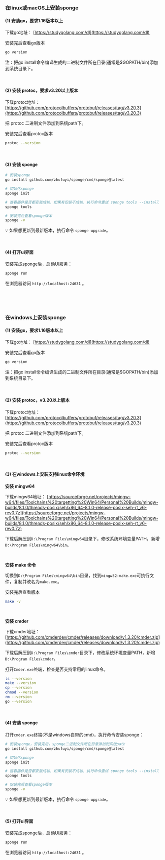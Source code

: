 ### 在linux或macOS上安装sponge

#### (1) 安装go，要求1.16版本以上

下载go地址： [https://studygolang.com/dl](https://studygolang.com/dl)

安装完后查看go版本

```bash
go version
```

注：把go install命令编译生成的二进制文件所在目录(通常是$GOPATH/bin)添加到系统目录下。

<br>

#### (2) 安装 protoc，要求v3.20以上版本

下载protoc地址： [https://github.com/protocolbuffers/protobuf/releases/tag/v3.20.3](https://github.com/protocolbuffers/protobuf/releases/tag/v3.20.3)

把 protoc 二进制文件添加到系统path下。

安装完后查看protoc版本

```bash
protoc --version
```

<br>

#### (3) 安装 sponge

```bash
# 安装sponge
go install github.com/zhufuyi/sponge/cmd/sponge@latest

# 初始化sponge
sponge init

# 查看插件是否都安装成功，如果有安装不成功，执行命令重试 sponge tools --install
sponge tools

# 安装完后查看sponge版本
sponge -v
```

💡  如果想更新到最新版本，执行命令 `sponge upgrade`。

<br>

#### (4) 打开ui界面

安装完成sponge后，启动UI服务：

```bash
sponge run
```

在浏览器访问 `http://localhost:24631` 。

<br>
<br>
<br>

### 在windows上安装sponge

#### (1) 安装go，要求1.16版本以上

下载go地址： [https://studygolang.com/dl](https://studygolang.com/dl)

安装完后查看go版本

```bash
go version
```

注：把go install命令编译生成的二进制文件所在目录(通常是$GOPATH/bin)添加到系统目录下。

<br>

#### (2) 安装 protoc，v3.20以上版本

下载protoc地址： [https://github.com/protocolbuffers/protobuf/releases/tag/v3.20.3](https://github.com/protocolbuffers/protobuf/releases/tag/v3.20.3)

把 protoc 二进制文件添加到系统path下。

安装完后查看protoc版本

```bash
protoc --version
```

<br>

#### (3) 在windows上安装支持linux命令环境

**安装 mingw64**

下载mingw64地址： [https://sourceforge.net/projects/mingw-w64/files/Toolchains%20targetting%20Win64/Personal%20Builds/mingw-builds/8.1.0/threads-posix/seh/x86_64-8.1.0-release-posix-seh-rt_v6-rev0.7z](https://sourceforge.net/projects/mingw-w64/files/Toolchains%20targetting%20Win64/Personal%20Builds/mingw-builds/8.1.0/threads-posix/seh/x86_64-8.1.0-release-posix-seh-rt_v6-rev0.7z)

下载后解压到`D:\Program Files\mingw64`目录下，修改系统环境变量PATH，新增`D:\Program Files\mingw64\bin`。

<br>

**安装 make 命令**

切换到`D:\Program Files\mingw64\bin`目录，找到`mingw32-make.exe`可执行文件，复制并改名为`make.exe`。

安装完后查看版本

```bash
make -v
```

<br>

**安装 cmder**

下载cmder地址： [https://github.com/cmderdev/cmder/releases/download/v1.3.20/cmder.zip](https://github.com/cmderdev/cmder/releases/download/v1.3.20/cmder.zip)

下载后解压到`D:\Program Files\cmder`目录下，修改系统环境变量PATH，新增`D:\Program Files\cmder`。

打开`Cmder.exe`终端，检查是否支持常用的linux命令。

```bash
ls --version
make --version
cp --version
chmod --version
rm --version
go --version
```

<br>

#### (4) 安装 sponge

打开`cmder.exe`终端(不是windows自带的cmd)，执行命令安装sponge：

```bash
# 安装sponge，安装完后，sponge二进制文件所在目录添加到系统path
go install github.com/zhufuyi/sponge/cmd/sponge@latest

# 初始化sponge
sponge init

# 查看插件是否都安装成功，如果有安装不成功，执行命令重试 sponge tools --install
sponge tools

# 安装完后查看sponge版本
sponge -v
```

💡  如果想更新到最新版本，执行命令 `sponge upgrade`。

<br>

#### (5) 打开ui界面

安装完成sponge后，启动UI服务：

```bash
sponge run
```

在浏览器访问 `http://localhost:24631` 。
